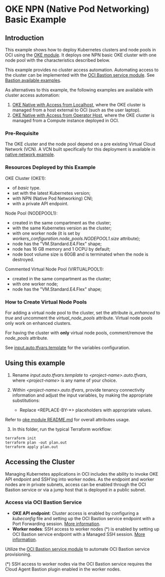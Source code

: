 # OKE NPN (Native Pod Networking) Basic Example 

## Introduction

This example shows how to deploy Kubernetes clusters and node pools in OCI using the [OKE module](../../..). It deploys one NPN basic OKE cluster with one node pool with the characteristics described below. 

This example provides no cluster access automation. Automating access to the cluster can be implemented with the [OCI Bastion service module](https://github.com/oracle-quickstart/terraform-oci-cis-landing-zone-security/tree/main/bastion). See [Bastion available examples](https://github.com/oracle-quickstart/terraform-oci-cis-landing-zone-security/tree/main/bastion/examples).

As alternatives to this example, the following examples are available with cluster access automation:
   1. [OKE Native with Access from Localhost](../basic-access-from-localhost/), where the OKE cluster is managed from a host external to OCI (such as the user laptop). 
   2. [OKE Native with Access from Operator Host](../basic-access-from-operator-host/), where the OKE cluster is managed from a Compute instance deployed in OCI. 

### Pre-Requisite

The OKE cluster and the node pool depend on a pre existing Virtual Cloud Network (VCN). A VCN built specifically for this deployment is available in [native network example](https://github.com/oracle-quickstart/terraform-oci-cis-landing-zone-networking/tree/main/examples/oke-examples/native).

### Resources Deployed by this Example

OKE Cluster (OKE1):
- of *basic* type.
- set with the latest Kubernetes version;
- with NPN (Native Pod Networking) CNI;
- with a private API endpoint.

Node Pool (NODEPOOL1):
- created in the same compartment as the cluster;
- with the same Kubernetes version as the cluster;
- with one worker node (it is set by *workers_configuration.node_pools.NODEPOOL1.size* attribute);
- node has the "VM.Standard.E4.Flex" shape;
- node has 16 GB memory and 1 OCPU by default;
- node boot volume size is 60GB and is terminated when the node is destroyed.

Commented Virtual Node Pool (VIRTUALPOOL1):
- created in the same compartment as the cluster;
- with one worker node;
- node has the "VM.Standard.E4.Flex" shape;

### How to Create Virtual Node Pools

For adding a virtual node pool to the cluster, set the attribute *is_enhanced* to *true* and uncomment the *virtual_node_pools* attribute. Virtual node pools only work on enhanced clusters.

For having the cluster with **only** virtual node pools, comment/remove the *node_pools* attribute.

See [input.auto.tfvars.template](./input.auto.tfvars.template) for the variables configuration.

## Using this example
1. Rename *input.auto.tfvars.template* to *\<project-name\>.auto.tfvars*, where *\<project-name\>* is any name of your choice.

2. Within *\<project-name\>.auto.tfvars*, provide tenancy connectivity information and adjust the input variables, by making the appropriate substitutions:
   - Replace \<REPLACE-BY-\*\> placeholders with appropriate values. 
   
Refer to [oke module README.md](../../README.md) for overall attributes usage.

3. In this folder, run the typical Terraform workflow:
```
terraform init
terraform plan -out plan.out
terraform apply plan.out
```

## Accessing the Cluster

Managing Kubernetes applications in OCI includes the ability to invoke OKE API endpoint and SSH'ing into worker nodes. 
As the endpoint and worker nodes are in private subnets, access can be enabled through the OCI Bastion service or via a jump host that is deployed in a public subnet. 

### Access via OCI Bastion Service
- **OKE API endpoint**: Cluster access is enabled by configuring a *kubeconfig* file and setting up the OCI Bastion service endpoint with a Port Forwarding session. [More information](https://docs.oracle.com/en-us/iaas/Content/ContEng/Tasks/contengsettingupbastion.htm). 
- **Worker nodes**: SSH access to worker nodes (\*) is enabled by setting up OCI Bastion service endpoint with a Managed SSH session. [More information](https://docs.oracle.com/en-us/iaas/Content/ContEng/Tasks/contengsettingupbastion.htm).

Utilize the [OCI Bastion service module](https://github.com/oracle-quickstart/terraform-oci-cis-landing-zone-security/tree/main/bastion) to automate OCI Bastion service provisioning.

(\*) SSH access to worker nodes via the OCI Bastion service requires the Cloud Agent Bastion plugin enabled in the worker nodes.

